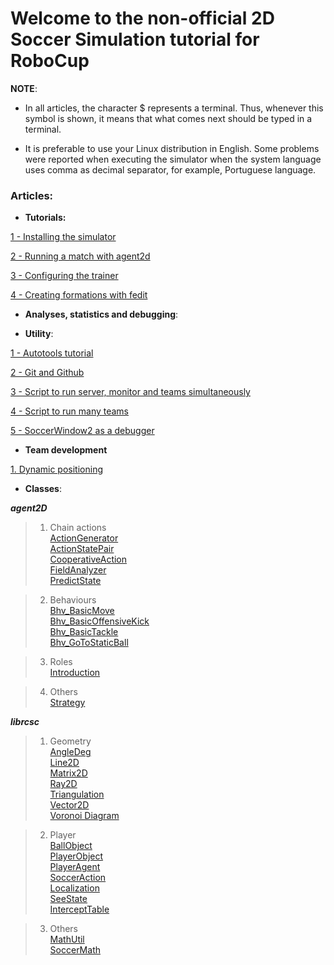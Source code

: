 # Welcome to the non-official 2D Soccer Simulation tutorial for RoboCup

**NOTE**:
- In all articles, the character $ represents a terminal. Thus, whenever this symbol is shown, it means that what comes next should be typed in a terminal. 

- It is preferable to use your Linux distribution in English. Some problems were reported when executing the simulator when the system language uses comma as decimal separator, for example, Portuguese language.

### Articles:  

- **Tutorials:**  

[1 - Installing the simulator](https://github.com/robocup2d/tutorial/blob/master/sections/Installing-the-simulator.md)  

[2 - Running a match with agent2d](https://github.com/robocup2d/tutorial/blob/master/sections/Running-a-match-with-agent2d.md)  

[3 - Configuring the trainer](https://github.com/robocup2d/tutorial/blob/master/sections/Configuring-the-trainer.md)  

[4 - Creating formations with fedit](https://github.com/robocup2d/tutorial/blob/master/sections/Creating-formations-with-fedit.md)  

- **Analyses, statistics and debugging**:  

- **Utility**:   

[1 - Autotools tutorial](https://github.com/robocup2d/tutorial/blob/master/sections/Autotools-tutorial.md)  

[2 - Git and Github](https://github.com/robocup2d/tutorial/blob/master/sections/git-and-github.md) 
 
[3 - Script to run server, monitor and teams simultaneously](https://github.com/robocup2d/tutorial/blob/master/sections/script-to-run-server-monitor-and-teams-simultaneously.md)  

[4 - Script to run many teams](https://github.com/robocup2d/tutorial/blob/master/sections/Script-to-run-many-teams.md)  

[5 - SoccerWindow2 as a debugger](https://github.com/robocup2d/tutorial/blob/master/sections/SoccerWindow2-as-a-debugger.md)  

- **Team development**

[1. Dynamic positioning](https://github.com/robocup2d/tutorial/blob/master/sections/Dynamic-positioning.md)

- **Classes**:  

**_agent2D_**   
> 1. Chain actions  
[ActionGenerator](https://github.com/robocup2d/tutorial/blob/master/sections/ActionGenerator.md)  
[ActionStatePair](https://github.com/robocup2d/tutorial/blob/master/sections/ActionStatePair.md)  
[CooperativeAction](https://github.com/robocup2d/tutorial/blob/master/sections/CooperativeAction.md)  
[FieldAnalyzer](https://github.com/robocup2d/tutorial/blob/master/sections/FieldAnalyzer.md)  
[PredictState](https://github.com/robocup2d/tutorial/blob/master/sections/PredictState.md)  
 

>2. Behaviours   
[Bhv_BasicMove](https://github.com/robocup2d/tutorial/blob/master/sections/Bhv_BasicMove.md)  
[Bhv_BasicOffensiveKick](https://github.com/robocup2d/tutorial/blob/master/sections/Bhv_BasicOffensiveKick.md)  
[Bhv_BasicTackle](https://github.com/robocup2d/tutorial/blob/master/sections/Bhv_BasicTackle.md)  
[Bhv_GoToStaticBall](https://github.com/robocup2d/tutorial/blob/master/sections/Bhv_GoToStaticBall.md)  


>3. Roles   
[Introduction](https://github.com/robocup2d/tutorial/blob/master/sections/Roles.md)   
   
>4. Others   
[Strategy](https://github.com/robocup2d/tutorial/blob/master/sections/Strategy.md)   

**_librcsc_**   
>1. Geometry   
[AngleDeg](https://github.com/robocup2d/tutorial/blob/master/sections/AngleDeg.md)  
[Line2D](https://github.com/robocup2d/tutorial/blob/master/sections/Line2D.md)  
[Matrix2D](https://github.com/robocup2d/tutorial/blob/master/sections/Matrix2D.md)  
[Ray2D](https://github.com/robocup2d/tutorial/blob/master/sections/Ray2D.md)  
[Triangulation](https://github.com/robocup2d/tutorial/blob/master/sections/Triangulation.md)  
[Vector2D](https://github.com/robocup2d/tutorial/blob/master/sections/Vector2D.md)  
[Voronoi Diagram](https://github.com/robocup2d/tutorial/blob/master/sections/VoronoiDiagram.md)  

>2. Player   
[BallObject](https://github.com/robocup2d/tutorial/blob/master/sections/BallObject.md)  
[PlayerObject](https://github.com/robocup2d/tutorial/blob/master/sections/PlayerObject.md)  
[PlayerAgent](https://github.com/robocup2d/tutorial/blob/master/sections/PlayerAgent.md)  
[SoccerAction](https://github.com/robocup2d/tutorial/blob/master/sections/SoccerAction.md)  
[Localization](https://github.com/robocup2d/tutorial/blob/master/sections/Localization.md)  
[SeeState](https://github.com/robocup2d/tutorial/blob/master/sections/SeeState.md)  
[InterceptTable](https://github.com/robocup2d/tutorial/blob/master/sections/InterceptTable.md)  

>3. Others   
[MathUtil](https://github.com/robocup2d/tutorial/blob/master/sections/MathUtil.md)  
[SoccerMath](https://github.com/robocup2d/tutorial/blob/master/sections/SoccerMath.md)  
